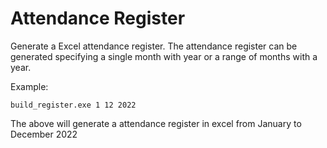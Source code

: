 # Attendance Register

Generate a Excel attendance register. The attendance register can be generated specifying a single month with year or a
range of months with a year.

Example:

```
build_register.exe 1 12 2022
```

The above will generate a attendance register in excel from January to December 2022